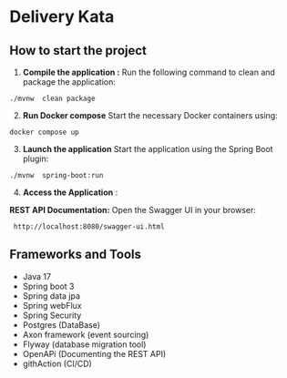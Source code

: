 # Delivery Kata

## How to start the project

1. **Compile the application :**
Run the following command to clean and package the application:
  ```
./mvnw  clean package
  ```
2. **Run Docker compose**
Start the necessary Docker containers using:
  ```
docker compose up
  ```
3. **Launch the application**
Start the application using the Spring Boot plugin:
  ```
./mvnw  spring-boot:run
  ```
4. **Access the Application** :
   
**REST API Documentation:** Open the Swagger UI in your browser:
   ```
    http://localhost:8080/swagger-ui.html
   ```

## Frameworks and Tools
- Java 17
- Spring boot 3
- Spring data jpa
- Spring webFlux
- Spring Security
- Postgres (DataBase)
- Axon framework (event sourcing)
- Flyway (database migration tool)
- OpenAPi (Documenting the REST API)
- githAction (CI/CD)
